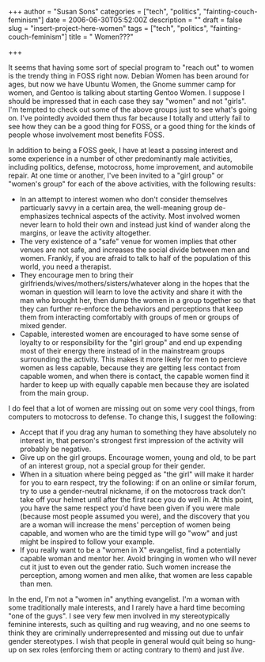 +++
author = "Susan Sons"
categories = ["tech", "politics", "fainting-couch-feminism"]
date = 2006-06-30T05:52:00Z
description = ""
draft = false
slug = "insert-project-here-women"
tags = ["tech", "politics", "fainting-couch-feminism"]
title = "<insert project here> Women???"

+++

It seems that having some sort of special program to "reach out" to women is the trendy thing in FOSS right now. Debian Women has been around for ages, but now we have Ubuntu Women, the Gnome summer camp for women, and Gentoo is talking about starting Gentoo Women. I suppose I should be impressed that in each case they say "women" and not "girls". I'm tempted to check out some of the above groups just to see what's going on. I've pointedly avoided them thus far because I totally and utterly fail to see how they can be a good thing for FOSS, or a good thing for the kinds of people whose involvement most benefits FOSS.

In addition to being a FOSS geek, I have at least a passing interest and some experience in a number of other predominantly male activities, including politics, defense, motocross, home improvement, and automobile repair. At one time or another, I've been invited to a "girl group" or "women's group" for each of the above activities, with the following results:

- In an attempt to interest women who don't consider themselves particuarly savvy in a certain area, the well-meaning group de-emphasizes technical aspects of the activity. Most involved women never learn to hold their own and instead just kind of wander along the margins, or leave the activity altogether.
- The very existence of a "safe" venue for women implies that other venues are not safe, and increases the social divide between men and women. Frankly, if you are afraid to talk to half of the population of this world, you need a therapist.
- They encourage men to bring their girlfriends/wives/mothers/sisters/whatever along in the hopes that the woman in question will learn to love the activity and share it with the man who brought her, then dump the women in a group together so that they can further re-enforce the behaviors and perceptions that keep them from interacting comfortably with groups of men or groups of mixed gender.
- Capable, interested women are encouraged to have some sense of loyalty to or responsibility for the "girl group" and end up expending most of their energy there instead of in the mainstream groups surrounding the activity. This makes it more likely for men to percieve women as less capable, because they are getting less contact from capable women, and when there is contact, the capable women find it harder to keep up with equally capable men because they are isolated from the main group.

I do feel that a lot of women are missing out on some very cool things, from computers to motocross to defense. To change this, I suggest the following:

- Accept that if you drag any human to something they have absolutely no interest in, that person's strongest first impression of the activity will probably be negative.
- Give up on the girl groups. Encourage women, young and old, to be part of an interest group, not a special group for their gender.
- When in a situation where being pegged as "the girl" will make it harder for you to earn respect, try the following: if on an online or similar forum, try to use a gender-neutral nickname, if on the motocross track don't take off your helmet until after the first race you do well in. At this point, you have the same respect you'd have been given if you were male (because most people assumed you were), and the discovery that you are a woman will increase the mens' perception of women being capable, and women who are the timid type will go "wow" and just might be inspired to follow your example.
- If you really want to be a "women in X" evangelist, find a potentially capable woman and mentor her. Avoid bringing in women who will never cut it just to even out the gender ratio. Such women increase the perception, among women and men alike, that women are less capable than men.

In the end, I'm not a "women in" anything evangelist. I'm a woman with some traditionally male interests, and I rarely have a hard time becoming "one of the guys". I see very few men involved in my stereotypically feminine interests, such as quilting and rug weaving, and no one seems to think they are criminally underrepresented and missing out due to unfair gender stereotypes. I wish that people in general would quit being so hung-up on sex roles (enforcing them or acting contrary to them) and just *live*.

